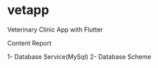 # vetapp
 
Veterinary Clinic App with Flutter

Content Report

1- Database Service(MySql)
2- Database Scheme
